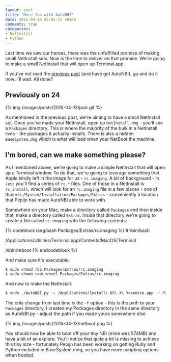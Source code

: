 ```yaml
---
layout: post
title: "More fun with AutoNBI"
date: 2015-04-13 08:05:53 +0100
comments: true
categories: 
- NetInstall
- Python
---
```


Last time we saw our heroes, there was the unfuffilled promise of making small NetInstall sets. Now is the time to deliver on that promise. We're going to make a small NetInstall that will open up Terminal.app.

If you've not read the [previous post](http://grahamgilbert.com/blog/2015/04/12/building-custom-netinstalls-with-autonbi/) (and have got AutoNBI), go and do it now. I'll wait. All done? <!-- more -->

## Previously on 24

{% img /images/posts/2015-04-13/jack.gif %}

As mentioned in the previous post, we're aiming to have a small NetInstall set. Once you've made your NetInstall, open up ``NetInstall.dmg`` - you'll see a ``Packages`` directory. This is where the majority of the bulk in a NetInstall lives - the packages it actually installs. There is also a hidden ``BaseSystem.dmg`` which is what will load when your NetBoot the machine.

## I'm bored, can we make something please?

As I mentioned above, we're going to make a simple NetInstall that will open up a Terminal window. To do that, we're going to leverage something that Apple kindly left in the image for us - ``rc.imaging``. A bit of background - in ``/etc`` you'll find a series of ``rc.*`` files. One of those in a NetInstall is ``rc.install``, which will look for an ``rc.imaging`` file in a few places - one of those is ``/System/Installation/Packages/Extras`` - conveniently a location that Pepijn has made AutoNBI able to work with.

Somewhere on your Mac, make a directory called ``Packages`` and then inside that, make a directory called ``Extras``. Inside that directory we're going to create a file called ``rc.imaging`` with the following contents:

{% codeblock lang:bash Packages/Extras/rc.imaging %}
#!/bin/bash

/Applications/Utilities/Terminal.app/Contents/MacOS/Terminal

/sbin/reboot
{% endcodeblock %}

And make sure it's executable:

``` bash
$ sudo chmod 755 Packages/Extras/rc.imaging
$ sudo chown root:wheel Packages/Extras/rc.imaging
```

And now to make the NetInstall:

```bash
$ sudo ./AutoNBI.py -s /Applications/Install\ OS\ X\ Yosemite.app -f Packages -d ~/Desktop -n MyNetInstall -e
```

The only change from last time is the ``-f`` option - this is the path to your ``Packages`` directory. I created my Packages directory in the same directory as AutoNBI.py - adjust the path if you made yours somewhere else.

{% img /images/posts/2015-04-13/netboot.png %}

You should now be able to boot off your tiny NBI (mine was 574MB) and have a bit of an explore. You'll notice that quite a bit is missing to achieve this tiny size - fortunately Pepijn has been working on getting Ruby and Python included in BaseSystem.dmg, so you have more scripting options when booted.
